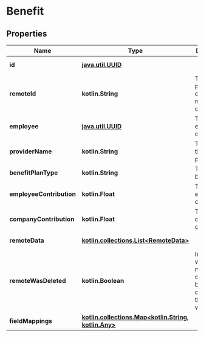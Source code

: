 
# Benefit

## Properties
Name | Type | Description | Notes
------------ | ------------- | ------------- | -------------
**id** | [**java.util.UUID**](java.util.UUID.md) |  |  [optional] [readonly]
**remoteId** | **kotlin.String** | The third-party API ID of the matching object. |  [optional]
**employee** | [**java.util.UUID**](java.util.UUID.md) | The employee on the plan. |  [optional]
**providerName** | **kotlin.String** | The name of the benefit provider. |  [optional]
**benefitPlanType** | **kotlin.String** | The type of benefit plan |  [optional]
**employeeContribution** | **kotlin.Float** | The employee&#39;s contribution. |  [optional]
**companyContribution** | **kotlin.Float** | The company&#39;s contribution. |  [optional]
**remoteData** | [**kotlin.collections.List&lt;RemoteData&gt;**](RemoteData.md) |  |  [optional] [readonly]
**remoteWasDeleted** | **kotlin.Boolean** | Indicates whether or not this object has been deleted by third party webhooks. |  [optional] [readonly]
**fieldMappings** | [**kotlin.collections.Map&lt;kotlin.String, kotlin.Any&gt;**](kotlin.Any.md) |  |  [optional] [readonly]



